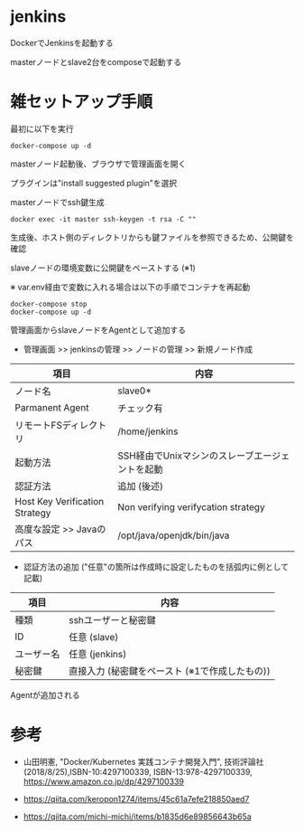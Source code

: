 # jenkins
DockerでJenkinsを起動する

masterノードとslave2台をcomposeで起動する

# 雑セットアップ手順
最初に以下を実行

```
docker-compose up -d
```

masterノード起動後、ブラウザで管理画面を開く

プラグインは"install suggested plugin"を選択

masterノードでssh鍵生成
```
docker exec -it master ssh-keygen -t rsa -C ""
```
生成後、ホスト側のディレクトリからも鍵ファイルを参照できるため、公開鍵を確認

slaveノードの環境変数に公開鍵をペーストする (※1)

※ var.env経由で変数に入れる場合は以下の手順でコンテナを再起動

```
docker-compose stop
docker-compose up -d
```

管理画面からslaveノードをAgentとして追加する

- 管理画面 >> jenkinsの管理 >> ノードの管理 >> 新規ノード作成

|  項目  |  内容  |
| ---- | ---- |
|  ノード名  |  slave0*  |
|  Parmanent Agent  |  チェック有  |
|  リモートFSディレクトリ  |  /home/jenkins  |
|  起動方法  |  SSH経由でUnixマシンのスレーブエージェントを起動 |
|  認証方法  |  追加 (後述)  |
|  Host Key Verification Strategy  |  Non verifying verifycation strategy  |
|  高度な設定 >> Javaのパス  |  /opt/java/openjdk/bin/java  |

- 認証方法の追加 ("任意"の箇所は作成時に設定したものを括弧内に例として記載)

| 項目 | 内容 |
| ---- | ---- |
| 種類 | sshユーザーと秘密鍵 |
| ID | 任意 (slave) |
| ユーザー名 | 任意 (jenkins) |
| 秘密鍵 | 直接入力 (秘密鍵をペースト (※1で作成したもの)) |

Agentが追加される

# 参考
- 山田明憲, "Docker/Kubernetes 実践コンテナ開発入門", 技術評論社 (2018/8/25),ISBN-10:4297100339, ISBN-13:978-4297100339,
https://www.amazon.co.jp/dp/4297100339

- https://qiita.com/keropon1274/items/45c61a7efe218850aed7

- https://qiita.com/michi-michi/items/b1835d6e89856643b65a

